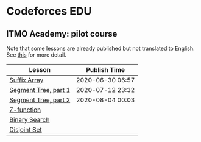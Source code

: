 # Codeforces EDU

## ITMO Academy: pilot course

Note that some lessons are already published but not translated to English. See [this](https://codeforces.com/edu/course/2?locale=ru) for more detail.

|Lesson|Publish Time|
|---|---|
|[Suffix Array](https://codeforces.com/blog/entry/79530)|2020-06-30 06:57|
|[Segment Tree, part 1](https://codeforces.com/blog/entry/80031)|2020-07-12 23:32|
|[Segment Tree, part 2](https://codeforces.com/blog/entry/80985)|2020-08-04 00:03|
|[Z-function](https://codeforces.com/edu/course/2/lesson/3/1/practice)||
|[Binary Search](https://codeforces.com/edu/course/2/lesson/6/1/practice)||
|[Disjoint Set](https://codeforces.com/edu/course/2/lesson/7/1/practice)||
